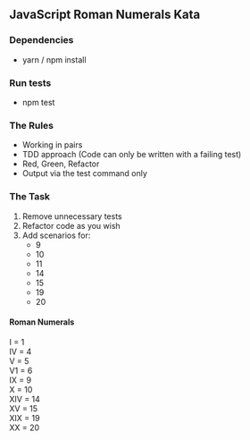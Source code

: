 ## JavaScript Roman Numerals Kata

### Dependencies
- yarn / npm install

### Run tests
- npm test

### The Rules
- Working in pairs
- TDD approach (Code can only be written with a failing test)
- Red, Green, Refactor
- Output via the test command only

### The Task
1. Remove unnecessary tests
2. Refactor code as you wish
3. Add scenarios for:
    - 9
    - 10
    - 11
    - 14
    - 15
    - 19
    - 20

#### Roman Numerals
I = 1  
IV = 4  
V = 5  
V1 = 6  
IX = 9  
X = 10  
XIV = 14  
XV = 15  
XIX = 19  
XX = 20